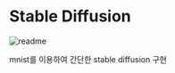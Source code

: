 # Stable Diffusion

![readme](https://github.com/user-attachments/assets/1f6e864b-64c2-4e9d-b110-57c93ca1a396)

mnist를 이용하여 간단한 stable diffusion 구현
